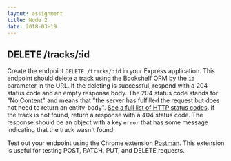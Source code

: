 ```yaml
---
layout: assignment
title: Node 2
date: 2018-03-19
---
```


## DELETE /tracks/:id

Create the endpoint `DELETE /tracks/:id` in your Express application. This endpoint should delete a track using the Bookshelf ORM by the `id` parameter in the URL. If the deleting is successful, respond with a 204 status code and an empty response body. The 204 status code stands for "No Content" and means that "the server has fulfilled the request but does not need to return an entity-body". [See a full list of HTTP status codes](https://www.w3.org/Protocols/rfc2616/rfc2616-sec10.html). If the track is not found, return a response with a 404 status code. The response should be an object with a key `error` that has some message indicating that the track wasn't found.

Test out your endpoint using the Chrome extension [Postman](https://chrome.google.com/webstore/detail/postman/fhbjgbiflinjbdggehcddcbncdddomop?hl=en). This extension is useful for testing POST, PATCH, PUT, and DELETE requests.
